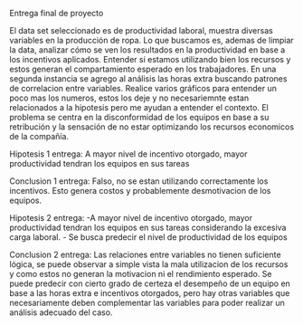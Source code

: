 Entrega final de proyecto

El data set seleccionado es de productividad laboral, muestra diversas variables en la producción de ropa.
Lo que buscamos es, ademas de limpiar la data, analizar cómo se ven los resultados en la productividad en base a los incentivos aplicados. Entender si estamos utilizando bien los recursos y estos generan el compartamiento esperado en los trabajadores.
En una segunda instancia se agrego al análisis las horas extra buscando patrones de correlacion entre variables.
Realice varios gráficos para entender un poco mas los numeros, estos los deje y no necesariemnte estan relacionados a la hipotesis pero me ayudan a entender el contexto.
El problema se centra en la disconformidad de los equipos en base a su retribución y la sensación de no estar optimizando los recursos economicos de la compañía.

Hipotesis 1 entrega: A mayor nivel de incentivo otorgado, mayor productividad tendran los equipos en sus tareas

Conclusion 1 entrega: Falso, no se estan utilizando correctamente los incentivos. Esto genera costos y probablemente desmotivacion de los equipos.

Hipotesis 2 entrega: -A mayor nivel de incentivo otorgado, mayor productividad tendran los equipos en sus tareas considerando la excesiva carga laboral.
                     - Se busca predecir el nivel de productividad de los equipos

Conclusion 2 entrega: Las relaciones entre variables no tienen suficiente lógica, se puede observar a simple vista la mala utilizacion de los recursos y como estos no generan la motivacion ni el rendimiento esperado. Se puede predecir con cierto grado de certeza el desempeño de un equipo en base a las horas extra e incentivos otorgados, pero hay otras variables que necesariamente deben complementar las variables para poder realizar un análisis adecuado del caso.


